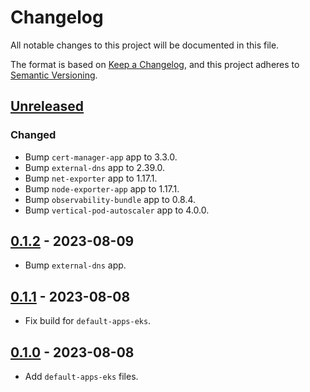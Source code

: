 # Changelog

All notable changes to this project will be documented in this file.

The format is based on [Keep a Changelog](https://keepachangelog.com/en/1.0.0/),
and this project adheres to [Semantic Versioning](https://semver.org/spec/v2.0.0.html).

## [Unreleased]

### Changed

- Bump `cert-manager-app` app to 3.3.0.
- Bump `external-dns` app to 2.39.0.
- Bump `net-exporter` app to 1.17.1.
- Bump `node-exporter-app` app to 1.17.1.
- Bump `observability-bundle` app to 0.8.4.
- Bump `vertical-pod-autoscaler` app to 4.0.0.

## [0.1.2] - 2023-08-09

- Bump `external-dns` app.

## [0.1.1] - 2023-08-08

- Fix build for `default-apps-eks`.

## [0.1.0] - 2023-08-08

- Add `default-apps-eks` files.

[Unreleased]: https://github.com/giantswarm/default-apps-eks/compare/v0.1.2...HEAD
[0.1.2]: https://github.com/giantswarm/default-apps-eks/compare/v0.1.1...v0.1.2
[0.1.1]: https://github.com/giantswarm/default-apps-eks/compare/v0.1.0...v0.1.1
[0.1.0]: https://github.com/giantswarm/default-apps-eks/releases/tag/v0.1.0
